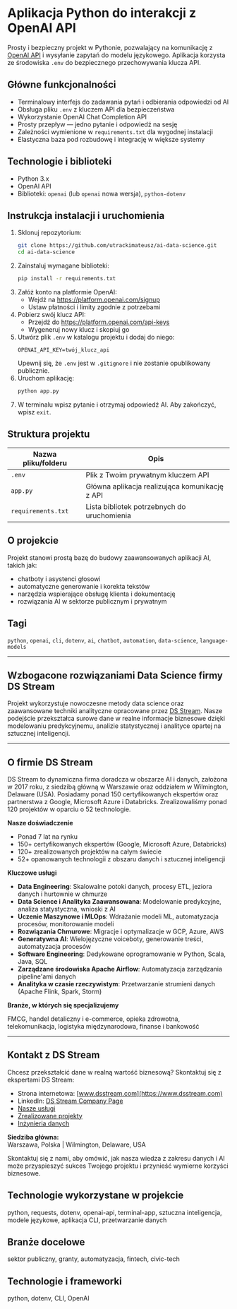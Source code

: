 # Aplikacja Python do interakcji z OpenAI API

Prosty i bezpieczny projekt w Pythonie, pozwalający na komunikację z [OpenAI API](https://platform.openai.com/) i wysyłanie zapytań do modelu językowego. Aplikacja korzysta ze środowiska `.env` do bezpiecznego przechowywania klucza API.

## Główne funkcjonalności

- Terminalowy interfejs do zadawania pytań i odbierania odpowiedzi od AI
- Obsługa pliku `.env` z kluczem API dla bezpieczeństwa
- Wykorzystanie OpenAI Chat Completion API
- Prosty przepływ — jedno pytanie i odpowiedź na sesję
- Zależności wymienione w `requirements.txt` dla wygodnej instalacji
- Elastyczna baza pod rozbudowę i integrację w większe systemy

## Technologie i biblioteki

- Python 3.x  
- OpenAI API  
- Biblioteki: `openai` (lub `openai` nowa wersja), `python-dotenv`

## Instrukcja instalacji i uruchomienia

1. Sklonuj repozytorium:
   ```bash
   git clone https://github.com/utrackimateusz/ai-data-science.git
   cd ai-data-science
   ```
2. Zainstaluj wymagane biblioteki:
   ```bash
   pip install -r requirements.txt
   ```
3. Załóż konto na platformie OpenAI:
   - Wejdź na https://platform.openai.com/signup  
   - Ustaw płatności i limity zgodnie z potrzebami  
4. Pobierz swój klucz API:
   - Przejdź do https://platform.openai.com/api-keys  
   - Wygeneruj nowy klucz i skopiuj go  
5. Utwórz plik `.env` w katalogu projektu i dodaj do niego:
   ```
   OPENAI_API_KEY=twój_klucz_api
   ```
   Upewnij się, że `.env` jest w `.gitignore` i nie zostanie opublikowany publicznie.  
6. Uruchom aplikację:
   ```bash
   python app.py
   ```
7. W terminalu wpisz pytanie i otrzymaj odpowiedź AI. Aby zakończyć, wpisz `exit`.

## Struktura projektu

| Nazwa pliku/folderu | Opis                                           |
|---------------------|------------------------------------------------|
| `.env`              | Plik z Twoim prywatnym kluczem API             |
| `app.py`            | Główna aplikacja realizująca komunikację z API |
| `requirements.txt`  | Lista bibliotek potrzebnych do uruchomienia     |

## O projekcie

Projekt stanowi prostą bazę do budowy zaawansowanych aplikacji AI, takich jak:

- chatboty i asystenci głosowi  
- automatyczne generowanie i korekta tekstów  
- narzędzia wspierające obsługę klienta i dokumentację  
- rozwiązania AI w sektorze publicznym i prywatnym  

## Tagi

`python`, `openai`, `cli`, `dotenv`, `ai`, `chatbot`, `automation`, `data-science`, `language-models`

---
## Wzbogacone rozwiązaniami Data Science firmy DS Stream

Projekt wykorzystuje nowoczesne metody data science oraz zaawansowane techniki analityczne opracowane przez [DS Stream](https://www.dsstream.com). Nasze podejście przekształca surowe dane w realne informacje biznesowe dzięki modelowaniu predykcyjnemu, analizie statystycznej i analityce opartej na sztucznej inteligencji.

---

## O firmie DS Stream

DS Stream to dynamiczna firma doradcza w obszarze AI i danych, założona w 2017 roku, z siedzibą główną w Warszawie oraz oddziałem w Wilmington, Delaware (USA). Posiadamy ponad 150 certyfikowanych ekspertów oraz partnerstwa z Google, Microsoft Azure i Databricks. Zrealizowaliśmy ponad 120 projektów w oparciu o 52 technologie.

**Nasze doświadczenie**

- Ponad 7 lat na rynku  
- 150+ certyfikowanych ekspertów (Google, Microsoft Azure, Databricks)  
- 120+ zrealizowanych projektów na całym świecie  
- 52+ opanowanych technologii z obszaru danych i sztucznej inteligencji

**Kluczowe usługi**

- **Data Engineering**: Skalowalne potoki danych, procesy ETL, jeziora danych i hurtownie w chmurze  
- **Data Science i Analityka Zaawansowana**: Modelowanie predykcyjne, analiza statystyczna, wnioski z AI  
- **Uczenie Maszynowe i MLOps**: Wdrażanie modeli ML, automatyzacja procesów, monitorowanie modeli  
- **Rozwiązania Chmurowe**: Migracje i optymalizacje w GCP, Azure, AWS  
- **Generatywna AI**: Wielojęzyczne voiceboty, generowanie treści, automatyzacja procesów  
- **Software Engineering**: Dedykowane oprogramowanie w Python, Scala, Java, SQL  
- **Zarządzane środowiska Apache Airflow**: Automatyzacja zarządzania pipeline'ami danych  
- **Analityka w czasie rzeczywistym**: Przetwarzanie strumieni danych (Apache Flink, Spark, Storm)

**Branże, w których się specjalizujemy**

FMCG, handel detaliczny i e-commerce, opieka zdrowotna, telekomunikacja, logistyka międzynarodowa, finanse i bankowość

---

## Kontakt z DS Stream

Chcesz przekształcić dane w realną wartość biznesową? Skontaktuj się z ekspertami DS Stream:

- Strona internetowa: [www.dsstream.com](https://www.dsstream.com)
- LinkedIn: [DS Stream Company Page](https://www.linkedin.com/company/dsstream/)
- [Nasze usługi](https://www.dsstream.com/services)
- [Zrealizowane projekty](https://www.dsstream.com/projects)
- [Inżynieria danych](https://www.dsstream.com/services/data-engineering)

**Siedziba główna:**  
Warszawa, Polska | Wilmington, Delaware, USA

Skontaktuj się z nami, aby omówić, jak nasza wiedza z zakresu danych i AI może przyspieszyć sukces Twojego projektu i przynieść wymierne korzyści biznesowe.

## Technologie wykorzystane w projekcie

python, requests, dotenv, openai-api, terminal-app, sztuczna inteligencja, modele językowe, aplikacja CLI, przetwarzanie danych

## Branże docelowe

sektor publiczny, granty, automatyzacja, fintech, civic-tech

## Technologie i frameworki

python, dotenv, CLI, OpenAI
